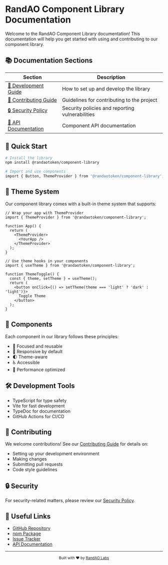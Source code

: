# RandAO Component Library Documentation

Welcome to the RandAO Component Library documentation! This documentation will help you get started with using and contributing to our component library.

## 📚 Documentation Sections

| Section | Description |
|---------|-------------|
| [📖 Development Guide](./development.md) | How to set up and develop the library |
| [🤝 Contributing Guide](./contributing.md) | Guidelines for contributing to the project |
| [🔒 Security Policy](./security.md) | Security policies and reporting vulnerabilities |
| [📑 API Documentation](https://randaolabs.github.io/component-library/) | Component API documentation |

## 🚀 Quick Start

```bash
# Install the library
npm install @randaotoken/component-library

# Import and use components
import { Button, ThemeProvider } from '@randaotoken/component-library';
```

## 🎨 Theme System

Our component library comes with a built-in theme system that supports:

```tsx
// Wrap your app with ThemeProvider
import { ThemeProvider } from '@randaotoken/component-library';

function App() {
  return (
    <ThemeProvider>
      <YourApp />
    </ThemeProvider>
  );
}

// Use theme hooks in your components
import { useTheme } from '@randaotoken/component-library';

function ThemeToggle() {
  const { theme, setTheme } = useTheme();
  return (
    <button onClick={() => setTheme(theme === 'light' ? 'dark' : 'light')}>
      Toggle Theme
    </button>
  );
}
```

## 🧩 Components

Each component in our library follows these principles:

- 🎯 Focused and reusable
- 📱 Responsive by default
- 🌓 Theme-aware
- ♿ Accessible
- 🚀 Performance optimized

## 🛠 Development Tools

- TypeScript for type safety
- Vite for fast development
- TypeDoc for documentation
- GitHub Actions for CI/CD

## 🤝 Contributing

We welcome contributions! See our [Contributing Guide](./contributing.md) for details on:

- Setting up your development environment
- Making changes
- Submitting pull requests
- Code style guidelines

## 🔒 Security

For security-related matters, please review our [Security Policy](./security.md).

## 🔗 Useful Links

- [GitHub Repository](https://github.com/RandAOLabs/component-library)
- [npm Package](https://www.npmjs.com/package/@randaotoken/component-library)
- [Issue Tracker](https://github.com/RandAOLabs/component-library/issues)
- [API Documentation](https://randaolabs.github.io/component-library/)

---

<div align="center">
  <sub>Built with ❤️ by <a href="https://github.com/RandAOLabs">RandAO Labs</a></sub>
</div>
